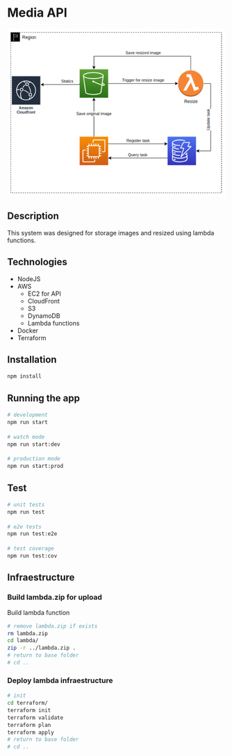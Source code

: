 # Media API

![Base infrastructure](docs/diagram.png)

## Description

This system was designed for storage images and resized using lambda functions.

## Technologies

* NodeJS
* AWS
    * EC2 for API
    * CloudFront
    * S3
    * DynamoDB
    * Lambda functions
* Docker
* Terraform


## Installation

```bash
npm install
```

## Running the app

```bash
# development
npm run start

# watch mode
npm run start:dev

# production mode
npm run start:prod
```

## Test

```bash
# unit tests
npm run test

# e2e tests
npm run test:e2e

# test coverage
npm run test:cov
```

## Infraestructure

### Build lambda.zip for upload
Build lambda function

```bash
# remove lambda.zip if exists
rm lambda.zip
cd lambda/
zip -r ../lambda.zip .
# return to base folder
# cd ..
```

### Deploy lambda infraestructure
```bash
# init
cd terraform/
terraform init
terraform validate
terraform plan
terraform apply
# return to base folder
# cd ..
```